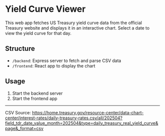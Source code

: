 # Yield Curve Viewer

This web app fetches US Treasury yield curve data from the official Treasury website and displays it in an interactive chart. Select a date to view the yield curve for that day.

## Structure
- `/backend`: Express server to fetch and parse CSV data
- `/frontend`: React app to display the chart

## Usage
1. Start the backend server
2. Start the frontend app

---

CSV Source: https://home.treasury.gov/resource-center/data-chart-center/interest-rates/daily-treasury-rates.csv/all/202504?field_tdr_date_value_month=202504&type=daily_treasury_real_yield_curve&page&_format=csv
